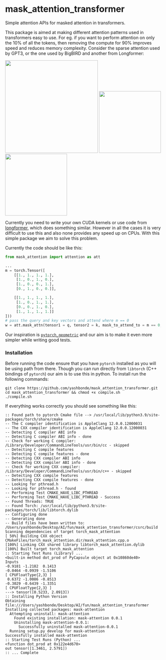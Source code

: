 # mask_attention_transformer

Simple attention APIs for masked attention in transformers.

This package is aimed at making different attention patterns used in transformers easy to use. For eg. if you want to perform attention on only the 10% of all the tokens, then removing the compute for 90% improves speed and reduces memory complexity. Consider the sparse attention used by GPT3, or the one used by BigBIRD and another from Longformer:

<img src="https://lilianweng.github.io/lil-log/assets/images/sparse-attention.png" height=300px>
<img src="https://miro.medium.com/max/430/0*J32UHaxXZ782KGLo.png" height=200px>
<img src="https://miro.medium.com/max/6216/1*Z_GLLlF0cdhh_xATWscxlw.png" height=200px>

Currently you need to write your own CUDA kernels or use code from [longformer](https://github.com/allenai/longformer), which does something similar. However in all the cases it is very difficult to use this and also none provides any speed up on CPUs. With this simple package we aim to solve this problem.

Currently the code should be like this:
```python
from mask_attention import attention as att

...
m = torch.Tensor([
    [[1., 1., 1., 1.],
     [1., 0., 1., 0.],
     [1., 0., 0., 1.],
     [0., 1., 0., 0.]],

    [[1., 1., 1., 1.],
     [1., 0., 1., 1.],
     [0., 0., 1., 0.],
     [1., 1., 1., 1.]]
]))
# pass the query and key vectors and attend where m == 0
w = att.mask_attn(tensor1 = q, tensor2 = k, mask_to_attend_to = m == 0, fill = -1e6)
```

Our inspiration is [`pytorch_geometric`](https://github.com/rusty1s/pytorch_scatter/tree/master) and our aim is to make it even more simpler while writing good tests.

### Installation

Before running the code ensure that you have `pytorch` installed as you will be using path from there. Though you can run directly from `libtorch` (C++ bindings of `pytorch`) our aim is to use this in python. To install run the following commands:
```
git clone https://github.com/yashbonde/mask_attention_transformer.git
cd mask_attention_transformer && chmod +x compile.sh
./compile.sh
```

If everything works correctly you should see something like this:
```
:: Found path to pytorch Cmake file --> /usr/local/lib/python3.9/site-packages/torch/share/cmake
-- The C compiler identification is AppleClang 12.0.0.12000031
-- The CXX compiler identification is AppleClang 12.0.0.12000031
-- Detecting C compiler ABI info
-- Detecting C compiler ABI info - done
-- Check for working C compiler: /Library/Developer/CommandLineTools/usr/bin/cc - skipped
-- Detecting C compile features
-- Detecting C compile features - done
-- Detecting CXX compiler ABI info
-- Detecting CXX compiler ABI info - done
-- Check for working CXX compiler: /Library/Developer/CommandLineTools/usr/bin/c++ - skipped
-- Detecting CXX compile features
-- Detecting CXX compile features - done
-- Looking for pthread.h
-- Looking for pthread.h - found
-- Performing Test CMAKE_HAVE_LIBC_PTHREAD
-- Performing Test CMAKE_HAVE_LIBC_PTHREAD - Success
-- Found Threads: TRUE  
-- Found Torch: /usr/local/lib/python3.9/site-packages/torch/lib/libtorch.dylib  
-- Configuring done
-- Generating done
-- Build files have been written to: /Users/yashbonde/Desktop/AI/fun/mask_attention_transformer/csrc/build
Scanning dependencies of target torch_mask_attention
[ 50%] Building CXX object CMakeFiles/torch_mask_attention.dir/mask_attention.cpp.o
[100%] Linking CXX shared library libtorch_mask_attention.dylib
[100%] Built target torch_mask_attention
:: Starting Test Runs (Library) ...
<built-in method dot_prod of PyCapsule object at 0x10860de40>
Inputs
-0.9181 -1.2182  0.1413
-0.0464 -0.0939 -1.5106
[ CPUFloatType{2,3} ]
 0.6372 -1.0086 -0.8513
-0.3029 -0.6439 -1.3351
[ CPUFloatType{2,3} ]
---> tensor([0.5233, 2.0913])
:: Installing Python Version
Obtaining file:///Users/yashbonde/Desktop/AI/fun/mask_attention_transformer
Installing collected packages: mask-attention
  Attempting uninstall: mask-attention
    Found existing installation: mask-attention 0.0.1
    Uninstalling mask-attention-0.0.1:
      Successfully uninstalled mask-attention-0.0.1
  Running setup.py develop for mask-attention
Successfully installed mask-attention
:: Starting Test Runs (Python) ...
<function dot_prod at 0x122e4d670>
out tensor([1.3461, 2.5791])
:: ... Complete
```
